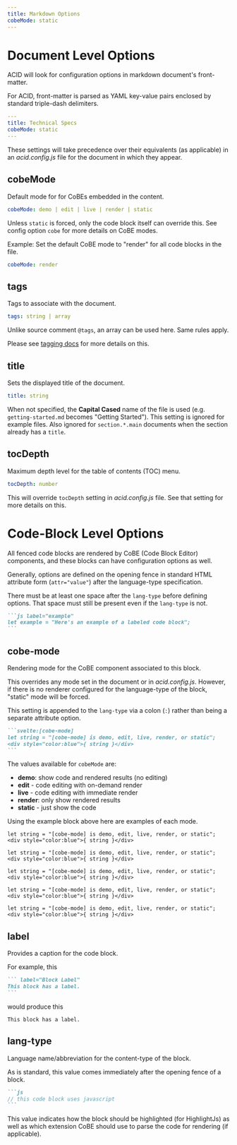 ```yaml
---
title: Markdown Options
cobeMode: static
---
```



# Document Level Options

ACID will look for configuration options in markdown document's front-matter.

For ACID, front-matter is parsed as YAML key-value pairs enclosed by standard triple-dash delimiters.

```yaml
---
title: Technical Specs
cobeMode: static
---
```

These settings will take precedence over their equivalents (as applicable) in an *acid.config.js* file for the document in which they appear.  


## cobeMode

Default mode for for CoBEs embedded in the content.

```yaml label="spec"
cobeMode: demo | edit | live | render | static 
```

Unless `static` is forced, only the code block itself can override this.  See config option `cobe` for more details on CoBE modes.

Example: Set the default CoBE mode to "render" for all code blocks in the file.

```yaml
cobeMode: render
```


## tags

Tags to associate with the document.

```yaml label="spec"
tags: string | array
```

Unlike source comment `@tags`, an array can be used here.  Same rules apply.

Please see [tagging docs](document/docsite-tagging) for more details on this.


## title

Sets the displayed title of the document.

```yaml label="spec"
title: string
```

When not specified, the **Capital Cased** name of the file is used (e.g. `getting-started.md` becomes "Getting Started").  This setting is ignored for example files.  Also ignored for `section.*.main` documents when the section already has a `title`.


## tocDepth

Maximum depth level for the table of contents (TOC) menu.

```yaml label="spec"
tocDepth: number
```

This will override `tocDepth` setting in *acid.config.js* file.  See that setting for more details on this.


# Code-Block Level Options

All fenced code blocks are rendered by CoBE (Code Block Editor) components, and these blocks can have configuration options as well.  

Generally, options are defined on the opening fence in standard HTML attribute form (`attr="value"`) after the language-type specification.

There must be at least one space after the `lang-type` before defining options.  That space must still be present even if the `lang-type` is not.

````md
```js label="example"
let example = "Here's an example of a labeled code block";
```
````


## cobe-mode

Rendering mode for the CoBE component associated to this block.

This overrides any mode set in the document or in *acid.config.js*.  However, if there is no renderer configured for the language-type of the block, "static" mode will be forced.

This setting is appended to the `lang-type` via a colon (`:`) rather than being a separate attribute option.

````md
```svelte:[cobe-mode]
let string = "[cobe-mode] is demo, edit, live, render, or static";
<div style="color:blue">{ string }</div>
```
````

The values available for `cobeMode` are:
- **demo**: show code and rendered results (no editing)
- **edit** - code editing with on-demand render
- **live** - code editing with immediate render
- **render**: only show rendered results
- **static** - just show the code

Using the example block above here are examples of each mode.

```svelte:demo label="demo mode"
let string = "[cobe-mode] is demo, edit, live, render, or static";
<div style="color:blue">{ string }</div>
```
```svelte:edit label="edit mode"
let string = "[cobe-mode] is demo, edit, live, render, or static";
<div style="color:blue">{ string }</div>
```
```svelte:live label="live mode"
let string = "[cobe-mode] is demo, edit, live, render, or static";
<div style="color:blue">{ string }</div>
```
```svelte:render label="render mode"
let string = "[cobe-mode] is demo, edit, live, render, or static";
<div style="color:blue">{ string }</div>
```
```svelte:static label="static mode"
let string = "[cobe-mode] is demo, edit, live, render, or static";
<div style="color:blue">{ string }</div>
```


## label

Provides a caption for the code block.

For example, this

````md
``` label="Block Label"
This block has a label.
```
````

would produce this

``` label="Block Label"
This block has a label.
```


## lang-type

Language name/abbreviation for the content-type of the block.

As is standard, this value comes immediately after the opening fence of a block.

````md
```js
// this code block uses javascript
```
````

This value indicates how the block should be highlighted (for HighlightJs) as well as which extension CoBE should use to parse the code for rendering (if applicable).
